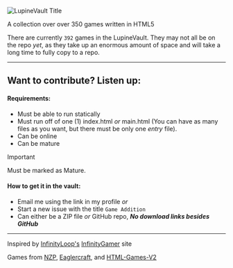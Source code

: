 ![LupineVault Title](https://github.com/LupineVault/LupineVault/blob/9b48de37df4ba9a69dc613817c497c84ce27e57a/tinyTitle.png)

A collection over over 350 games written in HTML5

There are currently ```392``` games in the LupineVault. They may not all be on the repo _yet_, as they take up an enormous amount of space and will take a long time to fully copy to a repo.

---
## Want to contribute? Listen up:

#### Requirements:

- Must be able to run statically
- Must run off of one (1) index.html _or_ main.html (You can have as many files as you want, but there must be only one _entry_ file).
- Can be online
- Can be mature
> [!IMPORTANT]
> Must be marked as Mature.

#### How to get it in the vault:

- Email me using the link in my profile
              _or_
- Start a new issue with the title ```Game Addition```
- Can either be a ZIP file _or_ GitHub repo, ***No download links besides GitHub***

---

Inspired by [InfinityLoop's]() [InfinityGamer]() site 

Games from [NZP](), [Eaglercraft](), and [HTML-Games-V2]()

